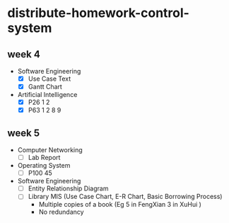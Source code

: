 # distribute-homework-control-system
## week 4
- Software Engineering
    - [x] Use Case Text
    - [x] Gantt Chart
- Artificial Intelligence
    - [x] P26 1 2
    - [x] P63 1 2 8 9 
## week 5
- Computer Networking
    - [ ] Lab Report
- Operating System
    - [ ] P100 45
- Software Engineering
    - [ ] Entity Relationship Diagram
    - [ ] Library MIS (Use Case Chart, E-R Chart, Basic Borrowing Process)
        - Multiple copies of a book (Eg 5 in FengXian 3 in XuHui )
        - No redundancy